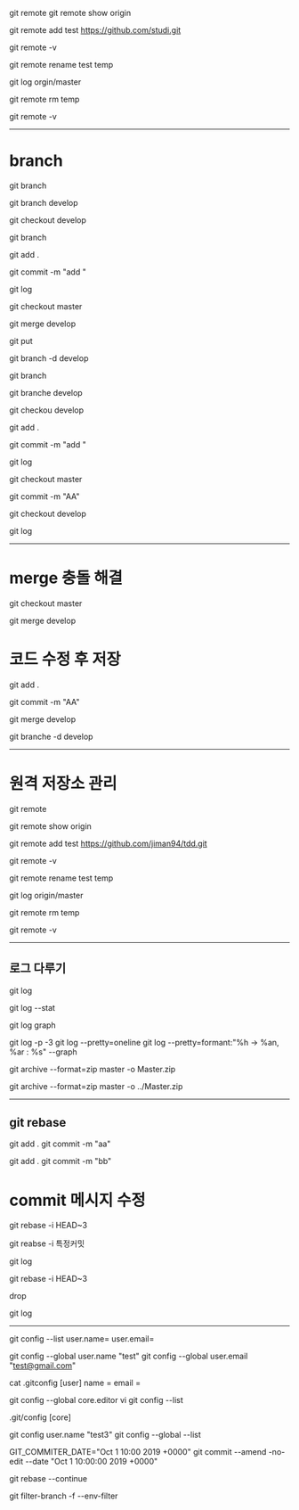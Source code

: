 
git remote 
git remote show origin

git remote add test https://github.com/studi.git

git remote -v 

git remote rename test temp

git log orgin/master

git remote rm temp

git remote -v

---

# branch 

git branch 

git branch develop

git checkout develop

git branch 

git add  .

git commit -m "add "

git log

git checkout master 

git merge develop

git put 

git branch -d develop

git branch 


git branche develop

git checkou develop

git add .

git commit -m "add "

git log

git checkout master

git commit -m "AA"

git checkout develop

git log

--- 

# merge  충돌 해결 

git checkout master 

git merge develop

# 코드 수정 후 저장 

git add .

git commit  -m "AA"

git merge develop 

git branche -d develop 

--- 

# 원격 저장소 관리 

git remote

git remote show origin

git remote add test https://github.com/jiman94/tdd.git

git remote -v

git remote rename test temp 

git log  origin/master

git remote rm temp

git remote -v

---
## 로그 다루기 

git log

git log --stat

git log graph

git log -p -3
git log --pretty=oneline
git log --pretty=formant:"%h -> %an, %ar : %s" --graph

git archive --format=zip master -o Master.zip 

git archive --format=zip master -o ../Master.zip 

---
## git rebase 

git add .
git commit -m "aa"

git add . 
git commit -m "bb"

# commit 메시지 수정 
git rebase -i HEAD~3 

git reabse -i 특정커밋 

git log

git rebase -i HEAD~3 

drop 

git log 

--- 

git config --list
user.name=
user.email=

git config --global user.name "test"
git config --global user.email "test@gmail.com"


cat .gitconfig 
[user]
name = 
email = 

git config --global core.editor vi 
git config --list


.git/config 
[core]

git config user.name "test3"
git config --global --list

GIT_COMMITER_DATE="Oct 1 10:00 2019 +0000" git commit --amend -no-edit --date "Oct 1 10:00:00 2019 +0000"

git rebase --continue 

git filter-branch -f --env-filter 



















